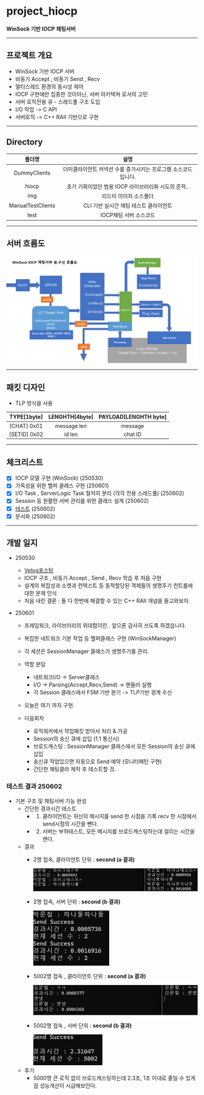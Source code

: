# project_hiocp
**WinSock 기반 IOCP 채팅서버**

---

## 프로젝트 개요

- WinSock 기반 IOCP 서버
- 비동기 Accept , 비동기 Send , Recv
- 멀티스레드 환경의 동시성 제어
- IOCP 구현에만 집중한 것이아닌, 서버 아키텍쳐 로서의 고민
- 서버 로직전용 큐 - 스레드풀 구조 도입
- I/O 작업 -> C API
- 서버로직 -> C++ RAII 기반으로 구현

---

## Directory

|폴더명|설명|
|:--:|:--:|
|DummyClients|더미클라이언트 커넥션 수를 증가시키는 프로그램 소스코드 입니다.|
|hiocp|초기 기획이었던 범용 IOCP 라이브러리화 시도의 흔적..|
|img|리드미 이미지 소스폴더|
|ManualTestClients|CLI 기반 실시간 채팅 테스트 클라이언트|
|test|IOCP채팅 서버 소스코드|
---

## 서버 흐름도

<img src="./img/흐름도.png">

---

## 패킷 디자인

- TLP 방식을 사용

|TYPE[1byte]|LENGHTH[4byte]|PAYLOAD[LENGHTH byte]|
|:--:|:--:|:--:|
|[CHAT] 0x01|message len|message|
|[SETID] 0x02|id len|chat ID|



---

## 체크리스트

- [x] IOCP 모델 구현 (WinSock) (250530)
- [x] 가독성을 위한 헬퍼 클래스 구현 (250601)
- [x] I/O Task , ServerLogic Task 철저히 분리 (각각 전용 스레드풀) (250602)
- [x] Session 등 원활한 서버 관리를 위한 클래스 설계 (250602)
- [x] [테스트](#테스트-결과-250602) (250602)
- [x] 문서화 (250602)

---

## 개발 일지

- 250530
    - [Velog포스팅](https://velog.io/@owljun/%EC%86%8C%EC%BC%93%ED%94%84%EB%A1%9C%EA%B7%B8%EB%9E%98%EB%B0%8D-WinSock-05.-%EB%B9%84%EB%8F%99%EA%B8%B0%EB%A1%9C-%ED%81%B4%EB%9D%BC%EC%9D%B4%EC%96%B8%ED%8A%B8-%EC%97%B0%EA%B2%B0%EC%9D%84-%EB%B0%9B%EC%9D%84%EB%95%8C-%EB%AC%B4%EC%8A%A8%EC%9D%BC%EC%9D%B4-%EC%9D%BC%EC%96%B4%EB%82%A0%EA%B9%8C-mswsock-AcceptEx)
    - IOCP 구조 , 비동기 Accept , Send , Recv 학습 후 처음 구현
    - 설계의 복잡성과 소켓과 컨텍스트 등 동적할당된 객체들의 생명주기 컨트롤에 대한 문제 인식
    - 처음 내린 결론 : 둘 다 한번에 해결할 수 있는 C++ RAII 개념을 들고와보자.

- 250601
    - 프레임워크, 라이브러리의 위대함이란.. 앞으론 감사히 쓰도록 하겠습니다.
    - 복잡한 네트워크 기본 작업 등 헬퍼클래스 구현 (WinSockManager)
    - 각 세션은 SessionManager 클래스가 생명주기를 관리.
    - 역할 분담
        - 네트워크I/O -> Server클래스
        - I/O -> Parsing(Accept,Recv,Send) -> 핸들러 실행
        - 각 Session 클래스에서 FSM 기반 분기 -> TLP기반 경계 수신
    - 오늘은 여기 까지 구현.

    - 다음회차
        - 로직워커에서 작업패킷 받아서 처리 & 가공
        - Session의 송신 큐에 삽입 (1:1 통신시)
        - 브로드캐스팅 : SessionManager 클래스에서 모든 Session의 송신 큐에 삽입
        - 송신큐 작업있으면 자동으로 Send 예약 (모니터패턴 구현)
        - 간단한 채팅클라 제작 후 테스트할 것.

### 테스트 결과 250602

- 기본 구조 및 채팅서버 기능 완성
    - 간단한 경과시간 테스트
        - 1. 클라이언트는 자신의 메시지를 send 한 시점을 기록 recv 한 시점에서 send시점의 시간을 뺀다.
        - 2. 서버는 부하테스트, 모든 메시지를 브로드캐스팅하는데 걸리는 시간을 잰다.
    - 결과
        - 2명 접속, 클라이언트 단위 : **second (a 결과)**
          
            <img src="./img/2인큐.png">
        - 2명 접속, 서버 단위 : **second (b 결과)**
          
            <img src="./img/2인큐 서버.png">

        - 5002명 접속 , 클라이언트 단위 : **second (a 결과)**
          
            <img src="./img/5002명클라.png">
        - 5002명 접속 , 서버 단위 : **second (b 결과)**
          
            <img src="./img/5002명서버.png">
    - 후기
        - 5000명 큰 로직 없이 브로드캐스팅하는데 2.3초, 1초 이내로 줄일 수 있게 끔 성능개선이 시급해보인다.
